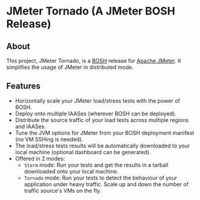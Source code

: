 # JMeter Tornado (A JMeter BOSH Release)

## About

This project, JMeter Tornado, is a [BOSH](https://bosh.io/) release for [Apache JMeter](http://jmeter.apache.org/). It simplifies the usage of JMeter in distributed mode.

## Features

* Horizontally scale your JMeter load/stress tests with the power of BOSH.
* Deploy onto multiple IAASes (wherever BOSH can be deployed).
* Distribute the source traffic of your load tests across multiple regions and IAASes.
* Tune the JVM options for JMeter from your BOSH deployment manifest (no VM SSHing is needed).
* The load/stress tests results will be automatically downloaded to your local machine (optional dashboard can be generated).
* Offered in 2 modes:
  * `Storm` mode: Run your tests and get the results in a tarball downloaded onto your local machine.
  * `Tornado` mode: Run your tests to detect the behaviour of your application under heavy traffic. Scale up and down the number of traffic source's VMs on the fly.

